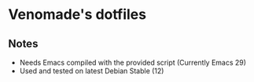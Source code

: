 # Venomade's dotfiles

## Notes
- Needs Emacs compiled with the provided script (Currently Emacs 29)
- Used and tested on latest Debian Stable (12)
